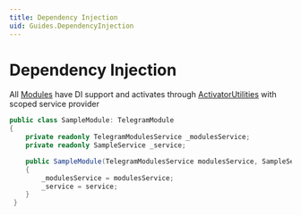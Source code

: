 ```yaml
---
title: Dependency Injection
uid: Guides.DependencyInjection
---
```


# Dependency Injection

All [Modules](xref:Guides.TelegramModule) have DI support and activates through [ActivatorUtilities](https://learn.microsoft.com/en-us/dotnet/api/microsoft.extensions.dependencyinjection.activatorutilities?view=dotnet-plat-ext-6.0)
with scoped service provider

```csharp
public class SampleModule: TelegramModule
{
    private readonly TelegramModulesService _modulesService;
    private readonly SampleService _service;

    public SampleModule(TelegramModulesService modulesService, SampleService service)
    {
        _modulesService = modulesService;
        _service = service;
    }
 }
```
